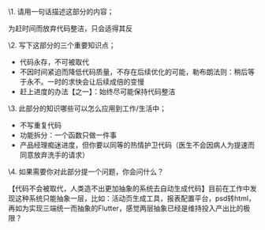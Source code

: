 \1. 请用一句话描述这部分的内容；

为赶时间而放弃代码整洁，只会适得其反

\2. 写下这部分的三个重要知识点；

- 代码永存，不可被取代
- 不因时间紧迫而降低代码质量，不存在后续优化的可能，勒布朗法则：稍后等于永不。一时的求快会让后续成倍的变慢
- 赶上进度的办法【之一】：始终尽可能保持代码整洁

\3. 此部分的知识哪些可以怎么应用到工作/生活中；

- 不写重复代码
- 功能拆分：一个函数只做一件事
- 产品经理痴迷进度，但你要以同等的热情护卫代码（医生不会因病人为提速而同意放弃洗手的请求）

\4. 如果需要你对此部分提一个问题，你会问什么？

【代码不会被取代，人类造不出更加抽象的系统去自动生成代码】目前在工作中发现这种系统只能抽象一层，比如：活动页生成工具，报表配置平台，psd转html，再如为实现三端统一而抽象的Flutter，感觉两层抽象已经是维持投入产出比的极限？

